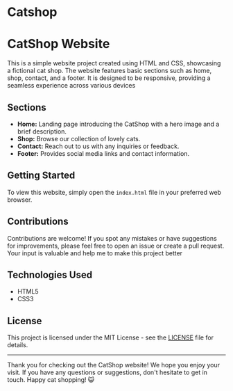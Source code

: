 ﻿# Catshop
# CatShop Website

This is a simple website project created using HTML and CSS, showcasing a fictional cat shop. The website features basic sections such as home, shop, contact, and a footer. It is designed to be responsive, providing a seamless experience across various devices

## Sections

- **Home:** Landing page introducing the CatShop with a hero image and a brief description.
- **Shop:** Browse our collection of lovely cats.
- **Contact:** Reach out to us with any inquiries or feedback.
- **Footer:** Provides social media links and contact information.

## Getting Started

To view this website, simply open the `index.html` file in your preferred web browser.

## Contributions

Contributions are welcome! If you spot any mistakes or have suggestions for improvements, please feel free to open an issue or create a pull request. Your input is valuable and help me to  make this project better

## Technologies Used

- HTML5
- CSS3

## License

This project is licensed under the MIT License - see the [LICENSE](LICENSE) file for details.

---

Thank you for checking out the CatShop website! We hope you enjoy your visit. If you have any questions or suggestions, don't hesitate to get in touch. Happy cat shopping! 😺
